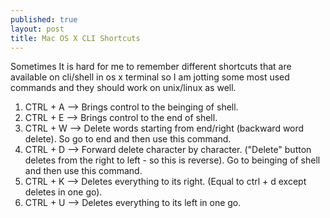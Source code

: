 ```yaml
---
published: true
layout: post
title: Mac OS X CLI Shortcuts
---
```

Sometimes It is hard for me to remember different shortcuts that are available on cli/shell in os x terminal so I am jotting some most used commands and they should work on unix/linux as well.

1.	CTRL + A --> Brings control to the beinging of shell.
2.	CTRL + E --> Brings control to the end of shell.
3.	CTRL + W --> Delete words starting from end/right (backward word delete). So go to end and then use this 						 command.
4.	CTRL + D --> Forward delete character by character. ("Delete" button deletes from the right to left - so this is 				  reverse). Go to beinging of shell and then use this command.
5.	CTRL + K --> Deletes everything to its right. (Equal to ctrl + d except deletes in one go).
6.	CTRL + U --> Deletes everything to its left in one go.